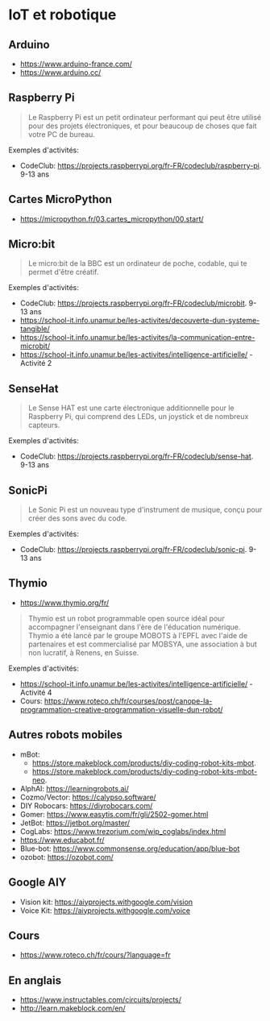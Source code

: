 # IoT et robotique


## Arduino

* https://www.arduino-france.com/
* https://www.arduino.cc/

## Raspberry Pi

> Le Raspberry Pi est un petit ordinateur performant qui peut être utilisé pour des projets électroniques, et pour beaucoup de choses que fait votre PC de bureau.

Exemples d'activités:

* CodeClub: https://projects.raspberrypi.org/fr-FR/codeclub/raspberry-pi. 9-13 ans


## Cartes MicroPython

* https://micropython.fr/03.cartes_micropython/00.start/

## Micro:bit

> Le micro:bit de la BBC est un ordinateur de poche, codable, qui te permet d'être créatif.

Exemples d'activités:

* CodeClub: https://projects.raspberrypi.org/fr-FR/codeclub/microbit. 9-13 ans
* https://school-it.info.unamur.be/les-activites/decouverte-dun-systeme-tangible/
* https://school-it.info.unamur.be/les-activites/la-communication-entre-microbit/
* https://school-it.info.unamur.be/les-activites/intelligence-artificielle/ - Activité 2

## SenseHat

> Le Sense HAT est une carte électronique additionnelle pour le Raspberry Pi, qui comprend des LEDs, un joystick et de nombreux capteurs.

Exemples d'activités:

* CodeClub: https://projects.raspberrypi.org/fr-FR/codeclub/sense-hat. 9-13 ans

## SonicPi

> Le Sonic Pi est un nouveau type d'instrument de musique, conçu pour créer des sons avec du code.

Exemples d'activités:

* CodeClub: https://projects.raspberrypi.org/fr-FR/codeclub/sonic-pi. 9-13 ans

## Thymio

* https://www.thymio.org/fr/

> Thymio est un robot programmable open source idéal pour accompagner l'enseignant dans l'ère de l'éducation numérique. Thymio a été lancé par le groupe MOBOTS à l'EPFL avec l'aide de partenaires et est commercialisé par MOBSYA, une association à but non lucratif, à Renens, en Suisse.

Exemples d'activités:

* https://school-it.info.unamur.be/les-activites/intelligence-artificielle/ - Activité 4
* Cours: https://www.roteco.ch/fr/courses/post/canope-la-programmation-creative-programmation-visuelle-dun-robot/

## Autres robots mobiles

* mBot: 
	* https://store.makeblock.com/products/diy-coding-robot-kits-mbot. 
	* https://store.makeblock.com/products/diy-coding-robot-kits-mbot-neo. 
* AlphAI: https://learningrobots.ai/
* Cozmo/Vector: https://calypso.software/
* DIY Robocars: https://diyrobocars.com/
* Gomer: https://www.easytis.com/fr/gli/2502-gomer.html
* JetBot: https://jetbot.org/master/
* CogLabs: https://www.trezorium.com/wip_coglabs/index.html
* https://www.educabot.fr/
* Blue-bot: https://www.commonsense.org/education/app/blue-bot
* ozobot: https://ozobot.com/

## Google AIY

* Vision kit: https://aiyprojects.withgoogle.com/vision
* Voice Kit: https://aiyprojects.withgoogle.com/voice

## Cours

* https://www.roteco.ch/fr/cours/?language=fr


## En anglais

* https://www.instructables.com/circuits/projects/
* http://learn.makeblock.com/en/
